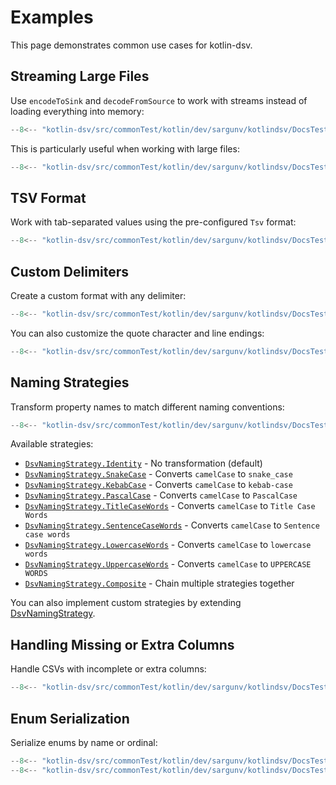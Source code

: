 # Examples

This page demonstrates common use cases for kotlin-dsv.

## Streaming Large Files

Use `encodeToSink` and `decodeFromSource` to work with streams instead of
loading everything into memory:

```kotlin
--8<-- "kotlin-dsv/src/commonTest/kotlin/dev/sargunv/kotlindsv/DocsTest.kt:streaming"
```

This is particularly useful when working with large files:

```kotlin
--8<-- "kotlin-dsv/src/commonTest/kotlin/dev/sargunv/kotlindsv/DocsTest.kt:streaming-files"
```

## TSV Format

Work with tab-separated values using the pre-configured `Tsv` format:

```kotlin
--8<-- "kotlin-dsv/src/commonTest/kotlin/dev/sargunv/kotlindsv/DocsTest.kt:tsv"
```

## Custom Delimiters

Create a custom format with any delimiter:

```kotlin
--8<-- "kotlin-dsv/src/commonTest/kotlin/dev/sargunv/kotlindsv/DocsTest.kt:custom-delimiter"
```

You can also customize the quote character and line endings:

```kotlin
--8<-- "kotlin-dsv/src/commonTest/kotlin/dev/sargunv/kotlindsv/DocsTest.kt:custom-quote"
```

## Naming Strategies

Transform property names to match different naming conventions:

```kotlin
--8<-- "kotlin-dsv/src/commonTest/kotlin/dev/sargunv/kotlindsv/DocsTest.kt:naming-strategy"
```

Available strategies:

- [`DsvNamingStrategy.Identity`](./api/kotlin-dsv/dev.sargunv.kotlindsv/-dsv-naming-strategy/-identity/index.html) -
  No transformation (default)
- [`DsvNamingStrategy.SnakeCase`](./api/kotlin-dsv/dev.sargunv.kotlindsv/-dsv-naming-strategy/-snake-case/index.html) -
  Converts `camelCase` to `snake_case`
- [`DsvNamingStrategy.KebabCase`](./api/kotlin-dsv/dev.sargunv.kotlindsv/-dsv-naming-strategy/-kebab-case/index.html) -
  Converts `camelCase` to `kebab-case`
- [`DsvNamingStrategy.PascalCase`](./api/kotlin-dsv/dev.sargunv.kotlindsv/-dsv-naming-strategy/-pascal-case/index.html) -
  Converts `camelCase` to `PascalCase`
- [`DsvNamingStrategy.TitleCaseWords`](./api/kotlin-dsv/dev.sargunv.kotlindsv/-dsv-naming-strategy/-title-case-words/index.html) -
  Converts `camelCase` to `Title Case Words`
- [`DsvNamingStrategy.SentenceCaseWords`](./api/kotlin-dsv/dev.sargunv.kotlindsv/-dsv-naming-strategy/-sentence-case-words/index.html) -
  Converts `camelCase` to `Sentence case words`
- [`DsvNamingStrategy.LowercaseWords`](./api/kotlin-dsv/dev.sargunv.kotlindsv/-dsv-naming-strategy/-lowercase-words/index.html) -
  Converts `camelCase` to `lowercase words`
- [`DsvNamingStrategy.UppercaseWords`](./api/kotlin-dsv/dev.sargunv.kotlindsv/-dsv-naming-strategy/-uppercase-words/index.html) -
  Converts `camelCase` to `UPPERCASE WORDS`
- [`DsvNamingStrategy.Composite`](./api/kotlin-dsv/dev.sargunv.kotlindsv/-dsv-naming-strategy/-composite/index.html) -
  Chain multiple strategies together

You can also implement custom strategies by extending
[DsvNamingStrategy](./api/kotlin-dsv/dev.sargunv.kotlindsv/-dsv-naming-strategy/index.html).

## Handling Missing or Extra Columns

Handle CSVs with incomplete or extra columns:

```kotlin
--8<-- "kotlin-dsv/src/commonTest/kotlin/dev/sargunv/kotlindsv/DocsTest.kt:missing-columns"
```

## Enum Serialization

Serialize enums by name or ordinal:

```kotlin
--8<-- "kotlin-dsv/src/commonTest/kotlin/dev/sargunv/kotlindsv/DocsTest.kt:enum-class"
--8<-- "kotlin-dsv/src/commonTest/kotlin/dev/sargunv/kotlindsv/DocsTest.kt:enums"
```
